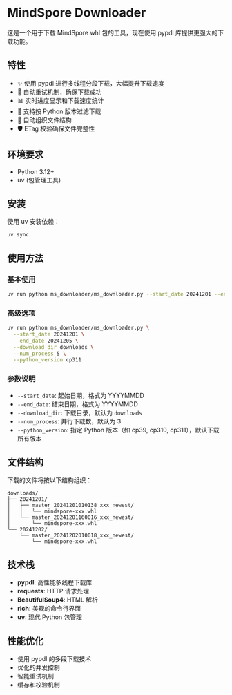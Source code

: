 # MindSpore Downloader

这是一个用于下载 MindSpore whl 包的工具，现在使用 pypdl 库提供更强大的下载功能。

## 特性

- ✨ 使用 pypdl 进行多线程分段下载，大幅提升下载速度
- 🔄 自动重试机制，确保下载成功
- 📊 实时进度显示和下载速度统计
- 🎯 支持按 Python 版本过滤下载
- 📁 自动组织文件结构
- 🛡️ ETag 校验确保文件完整性

## 环境要求

- Python 3.12+
- uv (包管理工具)

## 安装

使用 uv 安装依赖：

```bash
uv sync
```

## 使用方法

### 基本使用

```bash
uv run python ms_downloader/ms_downloader.py --start_date 20241201 --end_date 20241202
```

### 高级选项

```bash
uv run python ms_downloader/ms_downloader.py \
  --start_date 20241201 \
  --end_date 20241205 \
  --download_dir downloads \
  --num_process 5 \
  --python_version cp311
```

### 参数说明

- `--start_date`: 起始日期，格式为 YYYYMMDD
- `--end_date`: 结束日期，格式为 YYYYMMDD  
- `--download_dir`: 下载目录，默认为 `downloads`
- `--num_process`: 并行下载数，默认为 3
- `--python_version`: 指定 Python 版本（如 cp39, cp310, cp311），默认下载所有版本

## 文件结构

下载的文件将按以下结构组织：

```text
downloads/
├── 20241201/
│   ├── master_20241201010138_xxx_newest/
│   │   └── mindspore-xxx.whl
│   └── master_20241201160016_xxx_newest/
│       └── mindspore-xxx.whl
└── 20241202/
    └── master_20241202010018_xxx_newest/
        └── mindspore-xxx.whl
```

## 技术栈

- **pypdl**: 高性能多线程下载库
- **requests**: HTTP 请求处理
- **BeautifulSoup4**: HTML 解析
- **rich**: 美观的命令行界面
- **uv**: 现代 Python 包管理

## 性能优化

- 使用 pypdl 的多段下载技术
- 优化的并发控制
- 智能重试机制
- 缓存和校验机制

